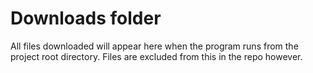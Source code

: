 # Downloads folder
All files downloaded will appear here when the program runs from the project
root directory.  Files are excluded from this in the repo however.
